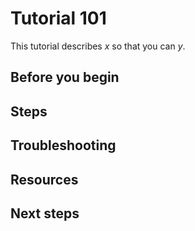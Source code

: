 # Tutorial 101

<!--
Limit 101-level tutorials to a single coherent concept. For example:

# Docker 101
# Container networking basics
-->

This tutorial describes *x* so that you can *y*.

<!--
Give a brief summary of what this tutorial introduces and why it matters. For example:

"This tutorial describes what Docker is and how to start using it."
"These resources will help you get started with containers and networking."
-->

## Before you begin

<!--
List any prerequisites. What must users have or do in order to get started?

* Software installed
* State dependencies
* Links to other tutorials
* Any other required setup

It's OK to omit prerequisites if fulfilling them is part of your tutorial. For example, Docker 101 might include steps for downloading and installing the latest version of Docker.
-->

## Steps

<!--
List the steps required for users to get to your concept's equivalent of "Hello, world!"

Use a single numbered list for detailed steps when possible.

A single numbered list might be impractical for topics with a good amount of supporting information at each step. If a single numbered list of steps is not useful:

* Identify the main steps with H2-level headings.

    Omit numbering from headings. For example: "Install the latest version of Docker" is OK. "Step One: Install ..." is not OK.

    Include as many sections as needed to logically explain the idea.

* Limit subheadings to H3.

    Headings requiring further depth deserve their own tutorial. Create a separate tutorial, then link to it.

* In each section, provide a numbered list of substeps.

    Also provide paragraphs for explanations, bullet lists, code samples, and examples.
-->

## Troubleshooting

<!--
* List troubleshooting steps here.

    Cover the most common mistakes and error states first.

    Link or create a separate article for troubleshooting steps that aren't specific to the tutorial.

* Link to support articles and generic troubleshooting information.

    Create a separate article for generic troubleshooting information.
-->

## Resources

<!--
* Links to related content
-->

## Next steps

<!--
* What should your audience read next?
-->
